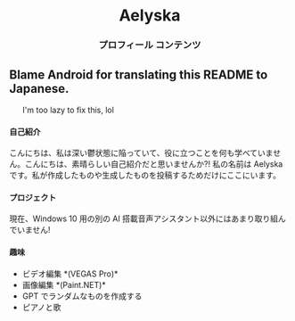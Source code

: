 <h1 align="center"><strong>Aelyska</strong></h1>
<h3 align="center" class="header">プロフィール コンテンツ</h3>

<h2>Blame Android for translating this README to Japanese.</h2>
<ol>I'm too lazy to fix this, lol</ol>

<h4>自己紹介</h4>
<p>こんにちは、私は深い鬱状態に陥っていて、役に立つことを何も学べていません。こんにちは、素晴らしい自己紹介だと思いませんか?! 私の名前は Aelyska です。私が作成したものや生成したものを投稿するためだけにここにいます。</p>

<h4>プロジェクト</h4>
<p>現在、Windows 10 用の別の AI 搭載音声アシスタント以外にはあまり取り組んでいません!</p>

<h4>趣味</h4>
<ul>
  <li>ビデオ編集 *(VEGAS Pro)*</li>
  <li>画像編集 *(Paint.NET)*</li>
  <li>GPT でランダムなものを作成する</li>
  <li>ピアノと歌</li>
</ul>

